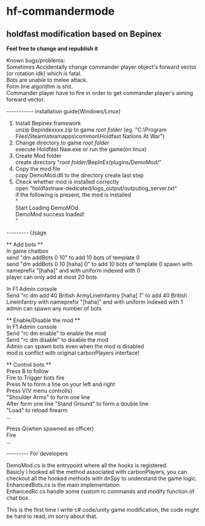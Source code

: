 # hf-commandermode
## holdfast modification based on Bepinex

**Feel free to change and republish it**  

Known bugs/problems:  
  Sometimes Accidentally change commander player object's forward vector (or rotation idk) which is fatal.  
  Bots are unable to melee attack.  
  Form line algorithm is shit.  
  Commander player have to fire in order to get commander player's aiming forward vector.  
  
----------- installation guide(Windows/Linux)

1. Install Bepinex framework  
unzip Bepindexxxx.zip to game *root folder* (eg. "C:\Program Files\Steam\steamapps\common\Holdfast Nations At War\")  
2. Change directory to game *root folder*  
execute Holdfast Naw.exe or run the game(on linux)  
3. Create Mod folder  
create directory "*root folder*/BepInEx/plugins/DemoMod/"  
4. Copy the mod file  
copy DemoMod.dll to the directory create last step  
5. Check whether mod is installed correctly  
open "holdfastnaw-dedicated/logs_output/outputlog_server.txt"  
if the following is present, the mod is installed  
"  
Start Loading DemoMOd  
DemoMod success loaded!  
"  

--------- Usage

** Add bots **  
In game chatbox  
send "dm addBots 0 10" to add 10 bots of template 0  
send "dm addBots 0 10 [haha] 0" to add 10 bots of template 0 spawn with nameprefix  "[haha]" and with uniform indexed with 0  
player can only add at most 20 bots  
  
In F1 Admin console  
Send "rc dm add 40 British ArmyLineInfantry [haha] 1" to add 40 British LineInfantry with nameprefix  "[haha]" and with uniform indexed with 1  
admin can spawn any number of bots  

** Enable/Disable the mod **  
In F1 Admin console  
Send "rc dm enable" to enable the mod  
Send "rc dm disable" to disable the mod  
Admin can spawn bots even when the mod is disabled  
mod is conflict with original carbonPlayers interface!  

** Control bots **  
Press B to follow  
Fire to Trigger bots fire  
Press N to form a line on your left and right  
Press V(V menu controlls)  
"Shoulder Arms" to form one line  
After form one line "Stand Ground" to form a double line  
"Load" to reload firearm  
...  
  
Press Q(when spawned as officer)  
Fire  
...  
  
--------- For developers    
  
DemoMod.cs is the entrypoint where all the hooks is registered.  
Basicly I hooked all the method associated with carbonPlayers, you can checkout all the hooked methods with dnSpy to understand the game logic.  
EnhancedBots.cs is the main implementation.  
EnhancedRc.cs handle some custom rc commands and modify function of chat box.   
  
This is the first time i write c# code/unity game modification, the code might be hard to read, im sorry about that.  
